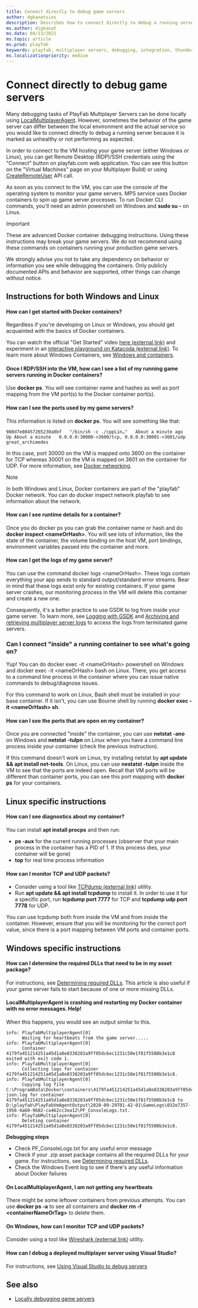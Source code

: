 ```yaml
---
title: Connect directly to debug game servers
author: dgkanatsios
description: Describes how to connect directly to debug a running server.  
ms.author: digkanat
ms.date: 04/13/2021
ms.topic: article
ms.prod: playfab
keywords: playfab, multiplayer servers, debugging, integration, thunderhead, playfab game server sdk
ms.localizationpriority: medium
---
```


# Connect directly to debug game servers

Many debugging tasks of PlayFab Multiplayer Servers can be done locally using [LocalMultiplayerAgent](https://github.com/PlayFab/LocalMultiplayerAgent). However, sometimes the behavior of the game server can differ between the local environment and the actual service so you would like to connect directly to debug a running server because it is marked as unhealthy or not performing as expected.

In order to connect to the VM hosting your game server (either Windows or Linux), you can get Remote Desktop (RDP)/SSH credentials using the "Connect" button on playfab.com web application. You can see this button on the "Virtual Machines" page on your Multiplayer Build) or using [CreateRemoteUser](https://docs.microsoft.com/rest/api/playfab/multiplayer/multiplayerserver/createremoteuser) API call.

As soon as you connect to the VM, you can use the console of the operating system to monitor your game servers. MPS service uses Docker containers to spin up game server processes. To run Docker CLI commands, you'll need an admin powershell on Windows and __sudo su -__ on Linux.

> [!IMPORTANT]
>
> These are advanced Docker container debugging instructions. Using these instructions may break your game servers. We do not recommend using these commands on containers running your production game servers.
>
> We strongly advise you not to take any dependency on behavior or information you see while debugging the containers. Only publicly documented APIs and behavior are supported, other things can change without notice.

## Instructions for both Windows and Linux

#### How can I get started with Docker containers?
Regardless if you're developing on Linux or Windows, you should get acquainted with the basics of Docker containers. 

You can watch the official "Get Started" video [here (external link)](https://docs.docker.com/get-started/) and experiment in an [interactive playground on Katacoda (external link)](https://www.katacoda.com/courses/docker). To learn more about Windows Containers, see [Windows and containers](https://docs.microsoft.com/virtualization/windowscontainers/about/).

#### Once I RDP/SSH into the VM, how can I see a list of my running game servers running in Docker containers?
Use __docker ps__. You will see container name and hashes as well as port mapping from the VM port(s) to the Docker container port(s).

#### How can I see the ports used by my game servers?
This information is listed on __docker ps__. You will see something like that:

```
980d7e80457265230a0bf   "/bin/sh -c ./cppLin…"   About a minute ago   Up About a minute   0.0.0.0:30000->3600/tcp, 0.0.0.0:30001->3601/udp  great_archimedes
```

In this case, port 30000 on the VM is mapped onto 3600 on the container for TCP whereas 30001 on the VM is mapped on 3601 on the container for UDP. For more information, see [Docker networking](https://docs.docker.com/network/).

> [!NOTE]
> In both Windows and Linux, Docker containers are part of the "playfab" Docker network. You can do docker inspect network playfab to see information about the network.

#### How can I see runtime details for a container?

Once you do docker ps you can grab the container name or hash and do __docker inspect \<nameOrHash>__. You will see lots of information, like the state of the container, the volume binding on the host VM, port bindings, environment variables passed into the container and more.

#### How can I get the logs of my game server?

You can use the command docker logs \<nameOrHash>. These logs contain everything your app sends to standard output/standard error streams. Bear in mind that these logs exist only for existing containers. If your game server crashes, our monitoring process in the VM will delete this container and create a new one.

Consequently, it's a better practice to use GSDK to log from inside your game server. To learn more, see [Logging with GSDK](integrating-game-servers-with-gsdk.md#logging-with-the-gsdk) and [Archiving and retrieving multiplayer server logs](archiving-and-retrieving-multiplayer-server-logs.md) to access the logs from terminated game servers.

### Can I connect "inside" a running container to see what's going on?

Yup! You can do docker exec -it \<nameOrHash> powershell on Windows and docker exec -it \<nameOrHash> bash on Linux. There, you get access to a command line process in the container where you can issue native commands to debug/diagnose issues.

For this command to work on Linux, Bash shell must be installed in your base container. If it isn't, you can use Bourne shell by running __docker exec -it \<nameOrHash> sh__.

#### How can I see the ports that are open on my container?

Once you are connected "inside" the container, you can use __netstat -ano__ on Windows and __netstat -tulpn__ on Linux when you have a command line process inside your container (check the previous instruction).

If this command doesn't work on Linux, try installing netstat by __apt update && apt install net-tools__. On Linux, you can use __nestatst -tulpn__ inside the VM to see that the ports are indeed open. Recall that VM ports will be different than container ports, you can see this port mapping with __docker ps__ for your containers.

## Linux specific instructions

#### How can I see diagnostics about my container?

You can install __apt install procps__ and then run:

* __ps -aux__ for the current running processes (observer that your main process in the container has a PID of 1. If this process dies, your container will be gone)
* __top__ for real time process information

#### How can I monitor TCP and UDP packets?

* Consider using a tool like [TCPdump (external link)](https://www.tcpdump.org/) utility. 
* Run __apt update && apt install tcpdump__ to install it. In order to use it for a specific port, run __tcpdump port 7777__ for TCP and __tcpdump udp port 7778__ for UDP. 

You can use tcpdump both from inside the VM and from inside the container. However, ensure that you will be monitoring for the correct port value, since there is a port mapping between VM ports and container ports.

## Windows specific instructions

#### How can I determine the required DLLs that need to be in my asset package?

For instructions, see [Determining required DLLs](determining-required-dlls.md). This article is also useful if your game server fails to start because of one or more missing DLLs.

#### LocalMultiplayerAgent is crashing and restarting my Docker container with no error messages. Help!

When this happens, you would see an output similar to this.

```
info: PlayfabMultiplayerAgent[0]
      Waiting for heartbeats from the game server.....
info: PlayfabMultiplayerAgent[0]
      Container 4179fa451214251a45d1a8e8338203a9ff05dc6ec1231c50e1f81f5508b3e1c8 exited with exit code 1.
info: PlayfabMultiplayerAgent[0]
      Collecting logs for container 4179fa451214251a45d1a8e8338203a9ff05dc6ec1231c50e1f81f5508b3e1c8.
info: PlayfabMultiplayerAgent[0]
      Copying log file C:\ProgramData\Docker\containers\4179fa451214251a45d1a8e8338203a9ff05dc6ec1231c50e1f81f5508b3e1c8\4179fa451214251a45d1a8e8338203a9ff05dc6ec1231c50e1f81f5508b3e1c8-json.log for container 4179fa451214251a45d1a8e8338203a9ff05dc6ec1231c50e1f81f5508b3e1c8 to D:\playfab\PlayFabVmAgentOutput\2020-09-29T01-42-01\GameLogs\032e7357-1956-4a60-9682-ca462cc3ea12\PF_ConsoleLogs.txt.
info: PlayfabMultiplayerAgent[0]
      Deleting container 4179fa451214251a45d1a8e8338203a9ff05dc6ec1231c50e1f81f5508b3e1c8.
```

**Debugging steps**

* Check PF_ConsoleLogs.txt for any useful error message
* Check if your .zip asset package contains all the required DLLs for your game. For instructions, see [Determining required DLLs](determining-required-dlls.md).
* Check the Windows Event log to see if there's any useful information about Docker failures

#### On LocalMultiplayerAgent, I am not getting any heartbeats

There might be some leftover containers from previous attempts. You can use __docker ps -a__ to see all containers and __docker rm -f \<containerNameOrTag>__ to delete them.

#### On Windows, how can I monitor TCP and UDP packets?

Consider using a tool like [Wireshark (external link)](https://www.wireshark.org/) utility.

#### How can I debug a deployed multiplayer server using Visual Studio?

For instructions, see [Using Visual Studio to debug servers](allocating-game-servers-and-configuring-vs-debugging-tools.md#debugging-a-deployed-multiplayer-server)

## See also

* [Locally debugging game servers](locally-debugging-game-servers-and-integration-with-playfab.md)
